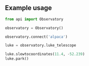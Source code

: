 ## Example usage


```python
from api import Observatory

observatory = Observatory()

observatory.connect('alpaca')

luke = observatory.luke_telescope

luke.slewtocoordinates(11.4, -52.239)
luke.park()

```